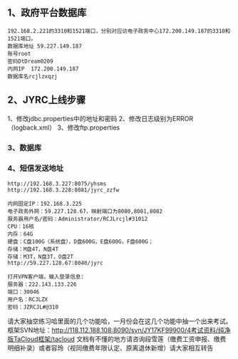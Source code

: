 ## 1、政府平台数据库

```
192.168.2.221的3310和1521端口，分别对应访电子政务中心172.200.149.187的3310和1521端口。
数据库地址 59.227.149.187  
账号root 
密码DtDream0209  
内网IP  172.200.149.187  
数据库名rcjlzxqzj
```

## 2、JYRC上线步骤

1、修改jdbc.properties中的地址和密码
2、修改日志级别为ERROR（logback.xml）
3、修改ftp.properties

### 3、数据库



### 4、短信发送地址

```
http://192.168.3.227:8075/yhsms
http://192.168.3.228:8081/jyrc_zzfw
```

```
内网固定IP：192.168.3.225
电子政务外网：59.227.128.67，映射端口为8080,8081,8082
服务器用户名/密码：Administrator/RCJLrcjl#31012
CPU：16核
内存：64G
硬盘：C盘100G（系统盘），D盘600G，E盘600G，F盘600G；
存储：M盘4T，N盘4T
存储：M3T，N盘3T，O盘2T
http://59.227.128.67:8040/jyrc
```

```
打开VPN客户端，输入登录信息:
服务器：222.143.133.226
端口：30046
用户名：RCJLZX
密码：JZRCJL#@310  
```



请大家抽空练习哈里面的几个功能哈，一月份会在这几个功能中抽一个出来考试。框架SVN地址：http://118.112.188.108:8090/svn/JY17KF99900/4考试资料/纯净版TaCloud框架/tacloud   文档有不懂的地方请咨询段雪莲（缴费工资申报、缴费明细补录）或者容玲（视同缴费年限认定、原离退休新增）请大家相互转告

